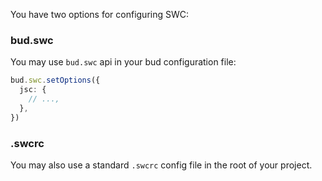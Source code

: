You have two options for configuring SWC:

### bud.swc

You may use `bud.swc` api in your bud configuration file:

```ts
bud.swc.setOptions({
  jsc: {
    // ...,
  },
})
```

### .swcrc

You may also use a standard `.swcrc` config file in the root of your project.
